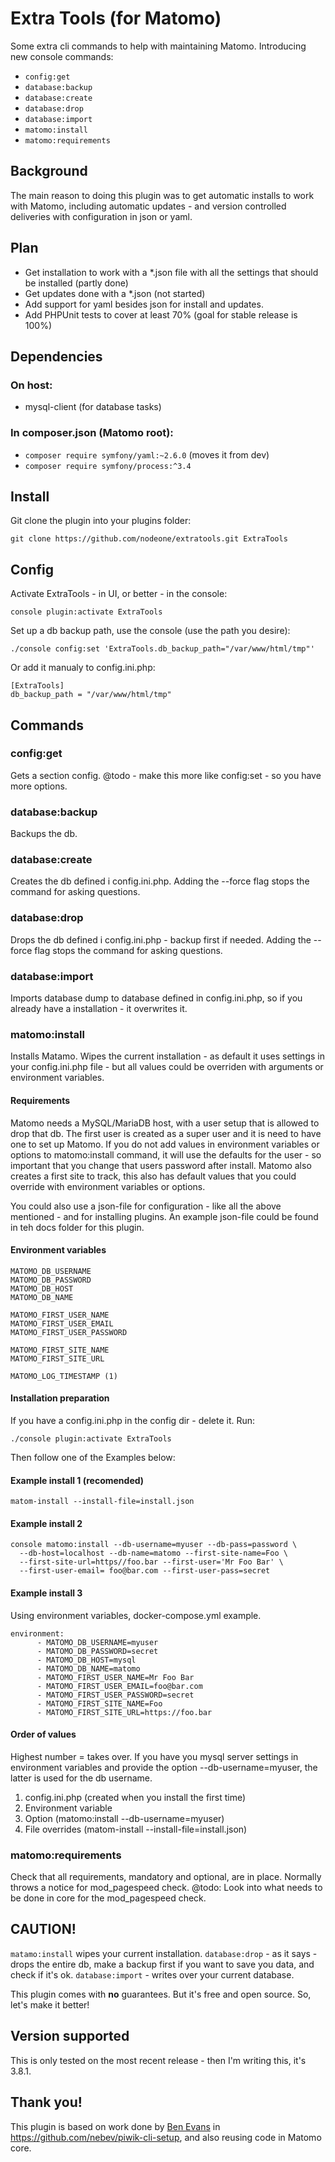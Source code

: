 # Extra Tools (for Matomo)

Some extra cli commands to help with maintaining Matomo. 
Introducing new console commands:

* `config:get`
* `database:backup`
* `database:create`
* `database:drop`
* `database:import`
* `matomo:install`
* `matomo:requirements`

## Background

The main reason to doing this plugin was to get automatic installs to work with Matomo, including automatic updates -  and version controlled deliveries with configuration in json or yaml. 

## Plan

* Get installation to work with a *.json file with all the settings that should be installed (partly done)
* Get updates done with a *.json (not started)
* Add support for yaml besides json for install and updates.
* Add PHPUnit tests to cover at least 70% (goal for stable release is 100%)

## Dependencies

### On host:
* mysql-client (for database tasks)

### In composer.json (Matomo root):

* `composer require symfony/yaml:~2.6.0` (moves it from dev)
* `composer require symfony/process:^3.4`

## Install

Git clone the plugin into your plugins folder:
```
git clone https://github.com/nodeone/extratools.git ExtraTools
```

## Config
Activate ExtraTools - in UI, or better - in the console:
``` 
console plugin:activate ExtraTools
```

Set up a db backup path, use the console (use the path you desire):
```
./console config:set 'ExtraTools.db_backup_path="/var/www/html/tmp"'
```
Or add it manualy to config.ini.php:
```
[ExtraTools]
db_backup_path = "/var/www/html/tmp"

```


## Commands

### config:get
Gets a section config.
@todo - make this more like config:set - so you have more options.

### database:backup
Backups the db. 

### database:create
Creates the db defined i config.ini.php.
Adding the --force flag stops the command for asking questions.

### database:drop
Drops the db defined i config.ini.php - backup first if needed.
Adding the --force flag stops the command for asking questions.

### database:import
Imports database dump to database defined in config.ini.php, so if
you already have a installation - it overwrites it.

### matomo:install
Installs Matamo. Wipes the current installation - as default it uses settings in 
your config.ini.php file - but all values could be overriden with arguments or
environment variables.

#### Requirements

Matomo needs a MySQL/MariaDB host, with a user setup that is allowed to drop 
that db.
The first user is created as a super user and it is need to have one to 
set up Matomo. If you do not add values in environment variables or options to 
matomo:install command, it will use the defaults for the user - so important 
that you change that users password after install.
Matomo also creates a first site to track, this also has default values that
you could override with environment variables or options.

You could also use a json-file for configuration - like all the above 
mentioned - and for installing plugins. An example json-file could be found in 
teh docs folder for this plugin.

#### Environment variables
```
MATOMO_DB_USERNAME
MATOMO_DB_PASSWORD
MATOMO_DB_HOST
MATOMO_DB_NAME

MATOMO_FIRST_USER_NAME
MATOMO_FIRST_USER_EMAIL
MATOMO_FIRST_USER_PASSWORD

MATOMO_FIRST_SITE_NAME
MATOMO_FIRST_SITE_URL

MATOMO_LOG_TIMESTAMP (1)
```


#### Installation preparation
If you have a config.ini.php in the config dir - delete it.
Run:
```
./console plugin:activate ExtraTools

```

Then follow one of the Examples below:


#### Example install 1 (recomended)
``` 
matom-install --install-file=install.json
```

#### Example install 2
```
console matomo:install --db-username=myuser --db-pass=password \
  --db-host=localhost --db-name=matomo --first-site-name=Foo \
  --first-site-url=https//foo.bar --first-user='Mr Foo Bar' \
  --first-user-email= foo@bar.com --first-user-pass=secret
```
#### Example install 3
Using environment variables, docker-compose.yml example.
```
environment:
      - MATOMO_DB_USERNAME=myuser
      - MATOMO_DB_PASSWORD=secret
      - MATOMO_DB_HOST=mysql
      - MATOMO_DB_NAME=matomo
      - MATOMO_FIRST_USER_NAME=Mr Foo Bar
      - MATOMO_FIRST_USER_EMAIL=foo@bar.com
      - MATOMO_FIRST_USER_PASSWORD=secret
      - MATOMO_FIRST_SITE_NAME=Foo
      - MATOMO_FIRST_SITE_URL=https://foo.bar
```

#### Order of values
Highest number = takes over. If you have you mysql server settings in environment 
variables and provide the option --db-username=myuser, the latter is used for the
db username.

1) config.ini.php (created when you install the first time)
2) Environment variable
3) Option (matomo:install --db-username=myuser)
4) File overrides (matom-install --install-file=install.json)

### matomo:requirements
Check that all requirements, mandatory and optional, are in place.
Normally throws a notice for mod_pagespeed check.
@todo: Look into what needs to be done in core for the mod_pagespeed check.

## CAUTION!
`matamo:install` wipes your current installation.
`database:drop` - as it says - drops the entire db, make a backup first if you 
want to save you data, and check if it's ok.
`database:import` - writes over your current database.

This plugin comes with **no** guarantees. But it's free and open source. 
So, let's make it better!

## Version supported
This is only tested on the most recent release - then I'm writing this, it's 3.8.1.

## Thank you!
This plugin is based on work done by [Ben Evans](https://github.com/nebev) in 
https://github.com/nebev/piwik-cli-setup, and also reusing code in Matomo
core.


